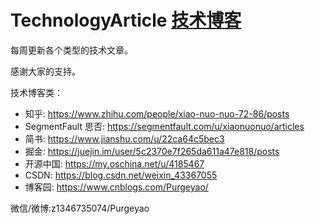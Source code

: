 # TechnologyArticle [技术博客](https://purgeyao.github.io)

每周更新各个类型的技术文章。

感谢大家的支持。

技术博客类：
- 知乎: https://www.zhihu.com/people/xiao-nuo-nuo-72-86/posts
- SegmentFault 思否: https://segmentfault.com/u/xiaonuonuo/articles
- 简书: https://www.jianshu.com/u/22ca64c5bec3
- 掘金: https://juejin.im/user/5c2370e7f265da611a47e818/posts
- 开源中国: https://my.oschina.net/u/4185467
- CSDN: https://blog.csdn.net/weixin_43367055
- 博客园: https://www.cnblogs.com/Purgeyao/

微信/微博:z1346735074/Purgeyao

